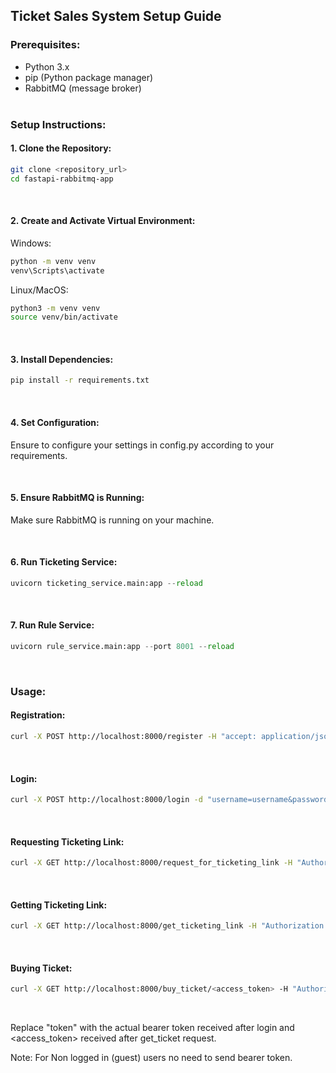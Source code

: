## Ticket Sales System Setup Guide

### Prerequisites:
- Python 3.x
- pip (Python package manager)
- RabbitMQ (message broker)
<br /><br />
### Setup Instructions:

#### 1. Clone the Repository:
```bash
git clone <repository_url>
cd fastapi-rabbitmq-app
```
<br/>

#### 2. Create and Activate Virtual Environment:

Windows:
```bash
python -m venv venv
venv\Scripts\activate
```

Linux/MacOS:
```bash
python3 -m venv venv
source venv/bin/activate
```
<br/>

#### 3. Install Dependencies:
```bash
pip install -r requirements.txt
```
<br/>

#### 4. Set Configuration:

Ensure to configure your settings in config.py according to your requirements.

<br/>


#### 5. Ensure RabbitMQ is Running:

Make sure RabbitMQ is running on your machine.

<br/>


#### 6. Run Ticketing Service:
```python
uvicorn ticketing_service.main:app --reload
```
<br/>


#### 7. Run Rule Service:
```python
uvicorn rule_service.main:app --port 8001 --reload
```
<br/>

### Usage:

#### Registration:

```bash
curl -X POST http://localhost:8000/register -H "accept: application/json" -H "Content-Type: application/json" -d "{\"username\": \"username\", \"role\": \"standard\", \"password\": \"password\"}"
```
<br/>


#### Login:

```bash
curl -X POST http://localhost:8000/login -d "username=username&password=password"
```
<br/>


#### Requesting Ticketing Link:
```bash
curl -X GET http://localhost:8000/request_for_ticketing_link -H "Authorization: Bearer <token>"
```
<br/>


#### Getting Ticketing Link:
```bash
curl -X GET http://localhost:8000/get_ticketing_link -H "Authorization: Bearer <token>"
```
<br/>


#### Buying Ticket:
```bash
curl -X GET http://localhost:8000/buy_ticket/<access_token> -H "Authorization: Bearer <token>"
```
<br/>

Replace "token" with the actual bearer token received after login and <access_token> received after get_ticket request.
<br />

Note: For Non logged in (guest) users no need to send bearer token.
<br/>

